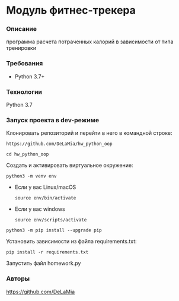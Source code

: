 # Модуль фитнес-трекера
### Описание
программа расчета потраченных калорий в зависимости от типа тренировки

### Требования
* Python 3.7+

### Технологии
Python 3.7

### Запуск проекта в dev-режиме
Клонировать репозиторий и перейти в него в командной строке:

```
https://github.com/DeLaMia/hw_python_oop
```

```
cd hw_python_oop
```

Cоздать и активировать виртуальное окружение:

```
python3 -m venv env
```

* Если у вас Linux/macOS

    ```
    source env/bin/activate
    ```

* Если у вас windows

    ```
    source env/scripts/activate
    ```

```
python3 -m pip install --upgrade pip
```

Установить зависимости из файла requirements.txt:

```
pip install -r requirements.txt
```
Запустить файл homework.py

### Авторы
https://github.com/DeLaMia
